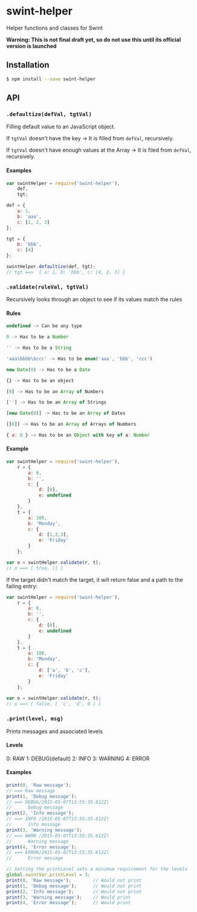 # swint-helper
Helper functions and classes for Swint

**Warning: This is not final draft yet, so do not use this until its official version is launched**

## Installation
```sh
$ npm install --save swint-helper
```

## API

### `.defaultize(defVal, tgtVal)`
Filling default value to an JavaScript object.

If `tgtVal` doesn't have the key -> It is filled from `defVal`, recursively.

If `tgtVal` doesn't have enough values at the Array -> It is filed from `defVal`, recursively.

#### Examples
```javascript
var swintHelper = require('swint-helper'),
	def,
	tgt;

def = {
	a: 1,
	b: 'aaa',
	c: [1, 2, 3]
};

tgt = {
	b: 'bbb',
	c: [4]
};

swintHelper.defaultize(def, tgt);
// tgt ==>  { a: 1, b: 'bbb', c: [4, 2, 3] }
```

### `.validate(ruleVal, tgtVal)`
Recursively looks through an object to see if its values match the rules

#### Rules
```javascript
undefined -> Can be any type 

0 -> Has to be a Number

'' -> Has to be a String

'aaa\bbbb\bccc' -> Has to be enum('aaa', 'bbb', 'ccc')

new Date(0) -> Has to be a Date

{} -> Has to be an object

[0] -> Has to be an Array of Numbers

[''] -> Has to be an Array of Strings

[new Date(0)] -> Has to be an Array of Dates

[[0]] -> Has to be an Array of Arrays of Numbers

{ a: 0 } -> Has to be an Object with key of a: Number
```

#### Example
```javascript
var swintHelper = require('swint-helper'),
	r = {
		a: 0,
		b: '',
		c: {
			d: [0],
			e: undefined
		}
	},
	t = {
		a: 100,
		b: 'Monday',
		c: {
			d: [1,2,3],
			e: 'Friday'
		}
	};

var o = swintHelper.validate(r, t);
// o ==> [ true, [] ]
```

If the target didn't match the target, it will return false and a path to the failing entry:

```javascript
var swintHelper = require('swint-helper'),
	r = {
		a: 0,
		b: '',
		c: {
			d: [0],
			e: undefined
		}
	},
	t = {
		a: 100,
		b: 'Monday',
		c: {
			d: ['a', 'b', 'c'],
			e: 'Friday'
		}
	};
 
var o = swintHelper.validate(r, t);
// o ==> [ false, [ 'c', 'd', 0 ] ]
```

### `.print(level, msg)`
Prints messages and associated levels

#### Levels
0: RAW
1: DEBUG(default)
2: INFO
3: WARNING
4: ERROR

#### Examples

```javascript
print(0, 'Raw message');
// ==> Raw message
print(1, 'Debug message');
// ==> DEBUG/2015-05-07T13:55:35.612Z)
//		Debug message
print(2, 'Info message');
// ==> INFO /2015-05-07T13:55:35.612Z)
//		Info message
print(3, 'Warning message');
// ==> WARN /2015-05-07T13:55:35.612Z)
//		Warning message
print(4, 'Error message');
// ==> ERROR/2015-05-07T13:55:35.612Z)
//		Error message

// Setting the printLevel sets a minimum requirement for the levels
global.swintVar.printLevel = 3;		
print(0, 'Raw message');		// Would not print
print(1, 'Debug message');		// Would not print
print(2, 'Info message');		// Would not print
print(3, 'Warning message');	// Would print
print(4, 'Error message');		// Would print
```
